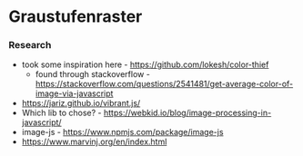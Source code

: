 # Graustufenraster
### Research
- took some inspiration here - https://github.com/lokesh/color-thief
	 - found through stackoverflow - https://stackoverflow.com/questions/2541481/get-average-color-of-image-via-javascript
- https://jariz.github.io/vibrant.js/
- Which lib to chose? - https://webkid.io/blog/image-processing-in-javascript/
- image-js - https://www.npmjs.com/package/image-js
- https://www.marvinj.org/en/index.html
